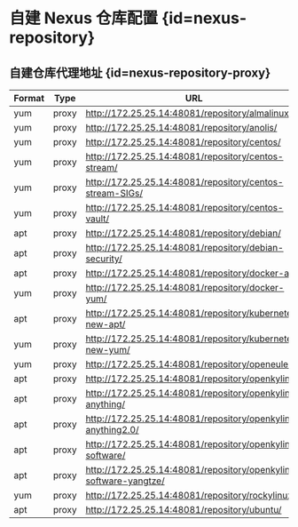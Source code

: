 # 自建 Nexus 仓库配置 {id=nexus-repository}

## 自建仓库代理地址 {id=nexus-repository-proxy}

| Format | Type  | URL                                                              | Proxy Remote                                                   |
|--------|-------|------------------------------------------------------------------|----------------------------------------------------------------|
| yum    | proxy | http://172.25.25.14:48081/repository/almalinux/                  | https://mirrors.aliyun.com/almalinux                           |
| yum    | proxy | http://172.25.25.14:48081/repository/anolis/                     | http://mirrors.openanolis.cn/anolis                            |
| yum    | proxy | http://172.25.25.14:48081/repository/centos/                     | https://mirrors.aliyun.com/centos                              |
| yum    | proxy | http://172.25.25.14:48081/repository/centos-stream/              | https://mirrors.aliyun.com/centos-stream                       |
| yum    | proxy | http://172.25.25.14:48081/repository/centos-stream-SIGs/         | https://mirrors.aliyun.com/centos-stream/SIGs                  |
| yum    | proxy | http://172.25.25.14:48081/repository/centos-vault/               | http://mirrors.aliyun.com/centos-vault                         |
| apt    | proxy | http://172.25.25.14:48081/repository/debian/                     | https://mirrors.aliyun.com/debian                              |
| apt    | proxy | http://172.25.25.14:48081/repository/debian-security/            | http://mirrors.aliyun.com/debian-security                      |
| apt    | proxy | http://172.25.25.14:48081/repository/docker-apt/                 | https://mirrors.aliyun.com/docker-ce/linux                     |
| yum    | proxy | http://172.25.25.14:48081/repository/docker-yum/                 | https://mirrors.aliyun.com/docker-ce/linux                     |
| apt    | proxy | http://172.25.25.14:48081/repository/kubernetes-new-apt/         | https://mirrors.aliyun.com/kubernetes-new/core/stable          |
| yum    | proxy | http://172.25.25.14:48081/repository/kubernetes-new-yum/         | https://mirrors.aliyun.com/kubernetes-new/core/stable          |
| yum    | proxy | http://172.25.25.14:48081/repository/openeuler/                  | https://repo.openeuler.org                                     |
| apt    | proxy | http://172.25.25.14:48081/repository/openkylin/                  | http://archive.build.openkylin.top/openkylin                   |
| apt    | proxy | http://172.25.25.14:48081/repository/openkylin-anything/         | http://ppa.build.openkylin.top/kylinsoft/anything/openkylin    |
| apt    | proxy | http://172.25.25.14:48081/repository/openkylin-anything2.0/      | http://ppa.build.openkylin.top/kylinsoft/anything2.0/openkylin |
| apt    | proxy | http://172.25.25.14:48081/repository/openkylin-software/         | http://software.openkylin.top/openkylin                        |
| apt    | proxy | http://172.25.25.14:48081/repository/openkylin-software-yangtze/ | http://software.openkylin.top/openkylin/yangtze                |
| yum    | proxy | http://172.25.25.14:48081/repository/rockylinux/                 | https://mirrors.aliyun.com/rockylinux                          |
| apt    | proxy | http://172.25.25.14:48081/repository/ubuntu/                     | https://mirrors.aliyun.com/ubuntu                              |
